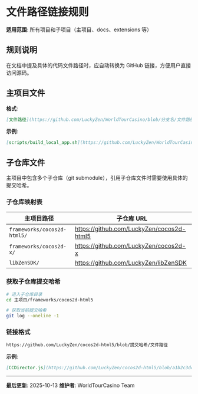 # 文件路径链接规则

**适用范围**: 所有项目和子项目（主项目、docs、extensions 等）

## 规则说明

在文档中提及具体的代码文件路径时，应自动转换为 GitHub 链接，方便用户直接访问源码。

## 主项目文件

**格式**:
```markdown
[文件路径](https://github.com/LuckyZen/WorldTourCasino/blob/分支名/文件路径)
```

**示例**:
```markdown
[scripts/build_local_app.sh](https://github.com/LuckyZen/WorldTourCasino/blob/classic_vegas/scripts/build_local_app.sh)
```

## 子仓库文件

主项目中包含多个子仓库（git submodule），引用子仓库文件时需要使用具体的提交哈希。

### 子仓库映射表

| 主项目路径 | 子仓库 URL |
|-----------|-----------|
| `frameworks/cocos2d-html5/` | https://github.com/LuckyZen/cocos2d-html5 |
| `frameworks/cocos2d-x/` | https://github.com/LuckyZen/cocos2d-x |
| `libZenSDK/` | https://github.com/LuckyZen/libZenSDK |

### 获取子仓库提交哈希

```bash
# 进入子仓库目录
cd 主项目/frameworks/cocos2d-html5

# 获取当前提交哈希
git log --oneline -1
```

### 链接格式

```markdown
https://github.com/LuckyZen/cocos2d-html5/blob/提交哈希/文件路径
```

**示例**:
```markdown
[CCDirector.js](https://github.com/LuckyZen/cocos2d-html5/blob/a1b2c3d4/cocos2d/core/CCDirector.js)
```

---

**最后更新**: 2025-10-13
**维护者**: WorldTourCasino Team
